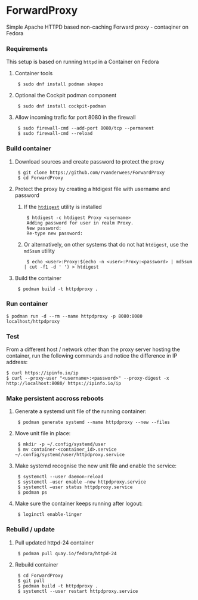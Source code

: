 # ForwardProxy
Simple Apache HTTPD based non-caching Forward proxy - contaqiner on Fedora


### Requirements
This setup is based on running `httpd` in a Container on Fedora
1. Container tools

        $ sudo dnf install podman skopeo
        
1. Optional the Cockpit podman component

        $ sudo dnf install cockpit-podman

1. Allow incoming trafic for port 8080 in the firewall

        $ sudo firewall-cmd --add-port 8080/tcp --permanent
        $ sudo firewall-cmd --reload



### Build container
1. Download sources and create password to protect the proxy

        $ git clone https://github.com/rvanderwees/ForwardProxy
        $ cd ForwardProxy

1. Protect the proxy by creating a htdigest file with username and password
    1. If the [`htdigest`](https://httpd.apache.org/docs/2.4/programs/htdigest.html) utility is installed 

            $ htdigest -c htdigest Proxy <username>
            Adding password for user in realm Proxy.
            New password: 
            Re-type new password: 

    1. Or alternatively, on other systems that do not hat `htdigest`, use the `md5sum` utility

            $ echo <user>:Proxy:$(echo -n <user>:Proxy:<password> | md5sum | cut -f1 -d ' ') > htdigest

1. Build the container

        $ podman build -t httpdproxy .


### Run container

    $ podman run -d --rm --name httpdproxy -p 8080:8080 localhost/httpdproxy


### Test
From a different host / network other than the proxy server hosting the container, run the following commands and notice the difference in IP address:

    $ curl https://ipinfo.io/ip
    $ curl --proxy-user "<username>:<password>" --proxy-digest -x http://localhost:8080/ https://ipinfo.io/ip


### Make persistent accross reboots
1. Generate a systemd unit file of the running container:

        $ podman generate systemd --name httpdproxy --new --files

1. Move unit file in place:

        $ mkdir -p ~/.config/systemd/user
        $ mv container-<container_id>.service ~/.config/systemd/user/httpdproxy.service

1. Make systemd recognise the new unit file and enable the service:

        $ systemctl --user daemon-reload
        $ systemctl –user enable –now httpdproxy.service
        $ systemctl –user status httpdproxy.service
        $ podman ps

1. Make sure the container keeps running after logout:

        $ loginctl enable-linger
        


### Rebuild / update
1. Pull updated httpd-24 container

        $ podman pull quay.io/fedora/httpd-24
        
1. Rebuild container

        $ cd ForwardProxy
        $ git pull
        $ podman build -t httpdproxy .
        $ systemctl --user restart httpdproxy.service
